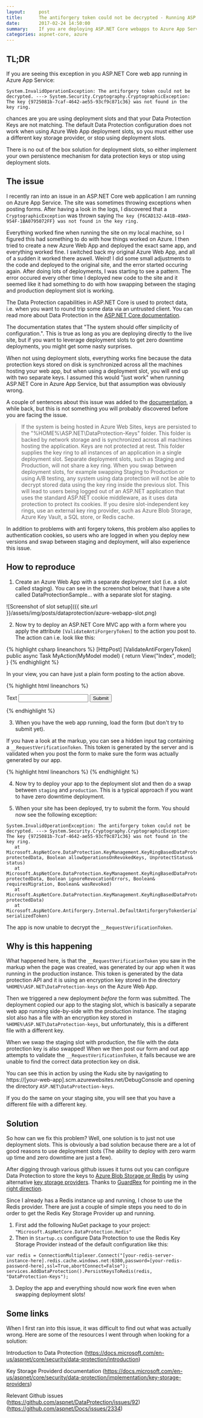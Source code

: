 ```yaml
---
layout:     post
title:      The antiforgery token could not be decrypted - Running ASP.NET Core on Azure App Service using deployment slots
date:       2017-02-24 14:50:00
summary:    If you are deploying ASP.NET Core webapps to Azure App Service and you are using deployment slots, you might run into the same problems I did when using the data protection features.
categories: aspnet-core, azure
---
```


## TL;DR

If you are seeing this exception in you ASP.NET Core web app running in Azure App Service:
```
System.InvalidOperationException: The antiforgery token could not be decrypted. ---> System.Security.Cryptography.CryptographicException: The key {9725081b-7caf-4642-ae55-93cf9c871c36} was not found in the key ring.
```
chances are you are using deployment slots and that your Data Protection Keys are not matching. The default Data Protection configuration does not work when using
Azure Web App deployment slots, so you must either use a different key storage provider, or stop using deployment slots.


There is no out of the box solution for deployment slots, so either implement your own
persistence mechanism for data protection keys or stop using  deployment slots.


## The issue


I recently ran into an issue in an ASP.NET Core web application I am running on Azure App Service. The site was sometimes throwing exceptions
when posting forms. After having a look in the logs, I discovered that a `CryptographicException` was thrown saying `The key {F6CAD132-A41B-49A9-954F-1BA0795072FF} was not found in the key ring.`

Everything worked fine when running the site on my local machine, so I figured this had something to do with how things worked on Azure. I then tried
to create a new Azure Web App and deployed the exact same app, and everything worked fine. I switched back my original Azure Web App, and all of a sudden it worked there aswell. Weird!
I did some small adjustments to the code and deployed to the original site, and the error started occuring again. After doing lots of deployments, I was starting to see a pattern.
The error occured every other time I deployed new code to the site and it seemed like it had something to do with how swapping between the staging and production deployment slot is working.



The Data Protection capabilities in ASP.NET Core is used to protect data, i.e. when you want to round trip some data via an untrusted client. 
You can read more about Data Protection in the [ASP.NET Core documentation](https://docs.microsoft.com/en-us/aspnet/core/security/data-protection/introduction).

The documentation states that "The system should offer simplicity of configuration.". This is true as long as you are deploying directly to the live site, 
but if you want to leverage deployment slots to get zero downtime deployments, you might get some nasty surprises.

When not using deployment slots, everything works fine because the data protection keys stored on disk is synchronized across all the machines hosting your web app, but when using
a deployment slot, you will end up with two separate keys. I assumed this would "just work" when running ASP.NET Core in Azure App Service, but that assumption was obviously wrong. 

A couple of sentences about this issue was added to the [documentation](https://docs.microsoft.com/en-us/aspnet/core/security/data-protection/configuration/default-settings), a while back, but this is not something you will probably discovered
before you are facing the issue.

> If the system is being hosted in Azure Web Sites, keys are persisted to the "%HOME%\ASP.NET\DataProtection-Keys" folder. This folder is backed by network storage and is synchronized across all machines hosting the application. Keys are not protected at rest. This folder supplies the key ring to all instances of an application in a single deployment slot. Separate deployment slots, such as Staging and Production, will not share a key ring. When you swap between deployment slots, for example swapping Staging to Production or using A/B testing, any system using data protection will not be able to decrypt stored data using the key ring inside the previous slot. This will lead to users being logged out of an ASP.NET application that uses the standard ASP.NET cookie middleware, as it uses data protection to protect its cookies. If you desire slot-independent key rings, use an external key ring provider, such as Azure Blob Storage, Azure Key Vault, a SQL store, or Redis cache.


In addition to problems with anti forgery tokens, this problem also applies to authentication cookies, so users who are logged in when you deploy new versions and swap between staging and deployment, will also experience this issue.


## How to reproduce

1. Create an Azure Web App with a separate deployment slot (i.e. a slot called staging). You can see in the screenshot below, that I have a site called DataProtectionSample... with a separate slot for staging.

![Screenshot of slot setup]({{ site.url }}/assets/img/posts/dataprotection/azure-webapp-slot.png)


2. Now try to deploy an ASP.NET Core MVC app with a form where you apply the attribute `[ValidateAntiForgeryToken]` to the action you post to. The action can i.e. look like this:

{% highlight csharp lineanchors %}
[HttpPost]
[ValidateAntiForgeryToken]
public async Task<IActionResult> MyAction(MyModel model)
{
    return View("Index", model);
}
{% endhighlight %}

In your view, you can have just a plain form posting to the action above.

{% highlight html lineanchors %}
<form asp-controller="Home" asp-action="MyAction" method="post" class="form-horizontal">
    <label asp-for="MyText">Text</label>
    <input asp-for="MyText" />
    <input type="submit"/>
</form>
{% endhighlight %}


3. When you have the web app running, load the form (but don't try to submit yet). 

If you have a look at the markup, you can see a hidden input tag containing a `__RequestVerificationToken`. This token is generated by the server
and is validated when you post the form to make sure the form was actually generated by our app.

{% highlight html lineanchors %}
<input name="__RequestVerificationToken" type="hidden" value="CfDJ8INSXJPRzp5Kj_auYHfr4NM9Soli2TnvMdIpfluwUi-EdWzYKC2NtKYw9EdoK7vsB4ThC-njdo4CHVzjkIxgfjXTUb5nHvDAoKTQn84TDXug7othtHS0nmKvbe7Pieqh76NzAPko87cN7JSVkLzxsPE">
{% endhighlight %}

4. Now try to deploy your app to the deployment slot and then do a swap between `staging` and `production`. This is a typical approach if you want to have zero downtime deployment.

5. When your site has been deployed, try to submit the form. You should now see the following exception:

```
System.InvalidOperationException: The antiforgery token could not be decrypted. ---> System.Security.Cryptography.CryptographicException: The key {9725081b-7caf-4642-ae55-93cf9c871c36} was not found in the key ring.
   at Microsoft.AspNetCore.DataProtection.KeyManagement.KeyRingBasedDataProtector.UnprotectCore(Byte[] protectedData, Boolean allowOperationsOnRevokedKeys, UnprotectStatus& status)
   at Microsoft.AspNetCore.DataProtection.KeyManagement.KeyRingBasedDataProtector.DangerousUnprotect(Byte[] protectedData, Boolean ignoreRevocationErrors, Boolean& requiresMigration, Boolean& wasRevoked)
   at Microsoft.AspNetCore.DataProtection.KeyManagement.KeyRingBasedDataProtector.Unprotect(Byte[] protectedData)
   at Microsoft.AspNetCore.Antiforgery.Internal.DefaultAntiforgeryTokenSerializer.Deserialize(String serializedToken)
```

The app is now unable to decrypt the `__RequestVerificationToken`. 

## Why is this happening

What happened here, is that the `__RequestVerificationToken` you saw in the markup when the page was created, was generated by our app when it was running in the production instance.
This token is generated by the data protection API and it is using an encryption key stored in the directory `%HOME%\ASP.NET\DataProtection-keys` on the Azure Web App.

Then we triggered a new deployment _before_ the form was submitted. The deployment copied our app to the staging slot, which is basically a separate web app running side-by-side with the
production instance. The staging slot also has a file with an encryption key stored in `%HOME%\ASP.NET\DataProtection-keys`, but unfortunately, this is a different file with a different key.

When we swap the staging slot with production, the file with the data protection key is also swapped! When we then post our form and out app attempts to
validate the `__RequestVerificationToken`, it fails because we are unable to find the correct data protection key on disk. 

You can see this in action by using the Kudu site by navigating to https://[your-web-app].scm.azurewebsites.net/DebugConsole and opening the directory `ASP.NET\DataProtection-keys`.

If you do the same on your staging site, you will see that you have a different file with a different key.



## Solution

So how can we fix this problem? Well, one solution is to just not use deployment slots. This is obviously a bad solution because there are a lot of good
reasons to use deployment slots (The ability to deploy with zero warm up time and zero downtime are just a few).

After digging through various github issues it turns out you can configure Data Protection to store the keys to [Azure Blob Storage or Redis](https://docs.microsoft.com/en-us/aspnet/core/security/data-protection/implementation/key-storage-providers#azure-and-redis)
by using alternative [key storage providers](https://docs.microsoft.com/en-us/aspnet/core/security/data-protection/implementation/key-storage-providers). Thanks to [GuardRex](https://github.com/GuardRex) for pointing
me in the [right direction](https://github.com/aspnet/DataProtection/issues/92#issuecomment-282365822).


Since I already has a Redis instance up and running, I chose to use the Redis provider. There are just a couple of simple steps you need to do in order to
get the Redis Key Storage Provider up and running. 

1. First add the following NuGet package to your project: `"Microsoft.AspNetCore.DataProtection.Redis"`
2. Then in `Startup.cs` configure Data Protection to use the Redis Key Storage Provider instead of the default configuration like this:

```
var redis = ConnectionMultiplexer.Connect("[your-redis-server-instance-here].redis.cache.windows.net:6380,password=[your-redis-password-here],ssl=True,abortConnect=False");
services.AddDataProtection().PersistKeysToRedis(redis, "DataProtection-Keys");
```
3. Deploy the app and everything should now work fine even when swapping deployment slots!





## Some links


When I first ran into this issue, it was difficult to find out what was actually wrong. Here are some of the resources I went through when 
looking for a solution:


Introduction to Data Protection
(https://docs.microsoft.com/en-us/aspnet/core/security/data-protection/introduction)


Key Storage Providerd documentation
(https://docs.microsoft.com/en-us/aspnet/core/security/data-protection/implementation/key-storage-providers)


Relevant Github issues
(https://github.com/aspnet/DataProtection/issues/92)
(https://github.com/aspnet/Docs/issues/2334)

